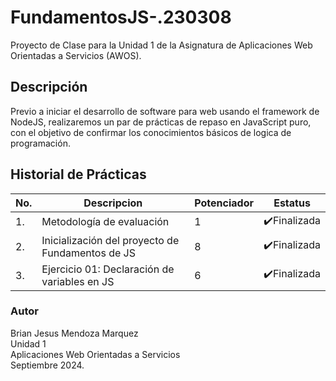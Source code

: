 # FundamentosJS-.230308
Proyecto de Clase para la Unidad 1 de la Asignatura de Aplicaciones Web Orientadas a Servicios (AWOS).



## Descripción
Previo a iniciar el desarrollo de software para web usando el framework de NodeJS, realizaremos un par de prácticas de repaso en JavaScript puro, con el objetivo de confirmar los conocimientos básicos de logica de programación.

## Historial de Prácticas

|   No.|Descripcion|Potenciador|Estatus|
|--|--|--|--|
|1.|Metodología de evaluación| 1|✔️Finalizada|
|2.|Inicialización del proyecto de Fundamentos de JS|8|✔️Finalizada|
|3.|Ejercicio 01: Declaración de variables en JS|6|✔️Finalizada|
### Autor
Brian Jesus Mendoza Marquez <br>
Unidad 1<br>
Aplicaciones Web Orientadas a Servicios <br>
Septiembre 2024.